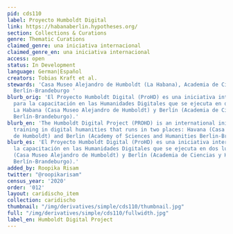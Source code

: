 ```yaml
---
pid: cds110
label: Proyecto Humboldt Digital
link: https://habanaberlin.hypotheses.org/
section: Collections & Curations
genre: Thematic Curations
claimed_genre: una iniciativa internacional
claimed_genre_en: una iniciativa internacional
access: open
status: In Development
language: German|Español
creators: Tobias Kraft et al.
stewards: 'Casa Museo Alejandro de Humboldt (La Habana), Academia de Ciencias y Humanidades
  Berlín-Brandeburgo '
blurb_orig: 'El Proyecto Humboldt Digital (ProHD) es una iniciativa internacional
  para la capacitación en las Humanidades Digitales que se ejecuta en dos lugares:
  La Habana (Casa Museo Alejandro de Humboldt) y Berlín (Academia de Ciencias y Humanidades
  Berlín-Brandeburgo).'
blurb_en: 'The Humboldt Digital Project (PROHD) is an international initiative for
  training in digital humanities that runs in two places: Havana (Casa Museo Alejandro
  de Humboldt) and Berlin (Academy of Sciences and Humanities Berlin-Brandenburg).'
blurb_es: 'El Proyecto Humboldt Digital (ProHD) es una iniciativa internacional para
  la capacitación en las Humanidades Digitales que se ejecuta en dos lugares: La Habana
  (Casa Museo Alejandro de Humboldt) y Berlín (Academia de Ciencias y Humanidades
  Berlín-Brandeburgo).'
added_by: Roopika Risam
twitter: "@roopikarisam"
census_year: '2020'
order: '012'
layout: caridischo_item
collection: caridischo
thumbnail: "/img/derivatives/simple/cds110/thumbnail.jpg"
full: "/img/derivatives/simple/cds110/fullwidth.jpg"
label_en: Humboldt Digital Project
---
```

